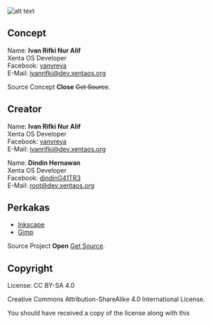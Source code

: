 ![alt text][logo]

[logo]: https://raw.githubusercontent.com/xentaos/kesenian/master/project/design/mini-label-sticker/design_mini_label_sticker_powered_by_xenta_os_art.png "design_mini_label_sticker_powered_by_xenta_os_art"

## Concept
Name: **Ivan Rifki Nur Alif**  
Xenta OS Developer  
Facebook: [vanvreya](https://facebook.com/vanvreya)   
E-Mail: <ivanrifki@dev.xentaos.org>  

Source Concept **Close** ~~Get Source~~.

## Creator
Name: **Ivan Rifki Nur Alif**  
Xenta OS Developer  
Facebook: [vanvreya](https://facebook.com/vanvreya)   
E-Mail: <ivanrifki@dev.xentaos.org>  

Name: **Dindin Hernawan**  
Xenta OS Developer  
Facebook: [dindinG41TR3](https://facebook.com/dindinG41TR3)   
E-Mail: <root@dev.xentaos.org>  

## Perkakas
 * [Inkscape](https://inkscape.org/)  
 * [Gimp](https://www.gimp.org/)  

Source Project **Open** [Get Source](https://github.com/xentaos/kesenian/tree/master/project/design/mini-label-sticker/source).

## Copyright
License: CC BY-SA 4.0  

Creative Commons Attribution-ShareAlike 4.0 International License.  

You should have received a copy of the license along with this  
